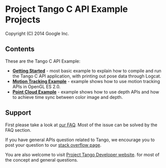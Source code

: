 Project Tango C API Example Projects
===========================================
Copyright (C) 2014 Google Inc.

<h2>Contents</h2>

These are the Tango C API Example:
* [**Getting Started**](https://github.com/ProjectTango/C-APIExample/wiki/Getting-Started:-hello-tango-jni-example) - most basic example to explain how to compile and run the Tango C API application, with printing out pose data through Logcat.
* [**Motion Tracking Example**](https://github.com/ProjectTango/C-APIExample/wiki/Creating-a-Motion-Tracking-Application) - example shows how to use motion tracking APIs in OpenGL ES 2.0.
* [**Point Cloud Example**](https://github.com/ProjectTango/C-APIExample/wiki/Depth:-Point-Cloud-Viewer) - example shows how to use depth APIs and how to achieve time sync between color image and depth.

<h2>Support</h2>

First please take a look at [our FAQ](http://stackoverflow.com/questions/tagged/google-project-tango?sort=faq&amp;pagesize=50). Most of the issue can be solved by the FAQ section.

If you have general APIs question related to Tango, we encourage you to post your question to our [stack overflow page](http://stackoverflow.com/questions/tagged/google-project-tango).

You are also welcome to visit [Project Tango Developer website](https://developers.google.com/project-tango/). for most of the concept and general questions.
